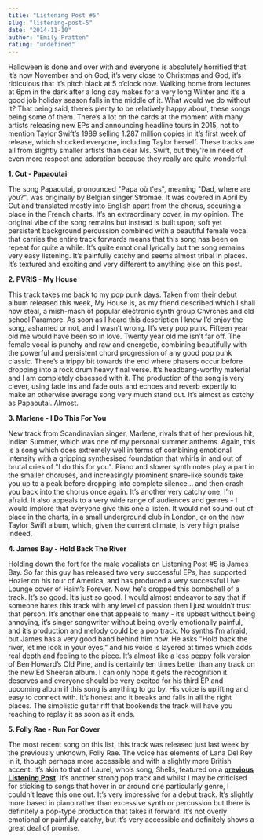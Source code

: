 ```yaml
---
title: "Listening Post #5"
slug: "listening-post-5"
date: "2014-11-10"
author: "Emily Pratten"
rating: "undefined"
---
```


Halloween is done and over with and everyone is absolutely horrified that it’s now November and oh God, it’s very close to Christmas and God, it’s ridiculous that it’s pitch black at 5 o’clock now. Walking home from lectures at 6pm in the dark after a long day makes for a very long Winter and it’s a good job holiday season falls in the middle of it. What would we do without it? That being said, there’s plenty to be relatively happy about, these songs being some of them. There’s a lot on the cards at the moment with many artists releasing new EPs and announcing headline tours in 2015, not to mention Taylor Swift’s 1989 selling 1.287 million copies in it’s first week of release, which shocked everyone, including Taylor herself. These tracks are all from slightly smaller artists than dear Ms. Swift, but they're in need of even more respect and adoration because they really are quite wonderful.

**1\. Cut - Papaoutai**

The song Papaoutai, pronounced "Papa où t'es", meaning "Dad, where are you?", was originally by Belgian singer Stromae. It was covered in April by Cut and translated mostly into English apart from the chorus, securing a place in the French charts. It’s an extraordinary cover, in my opinion. The original vibe of the song remains but instead is built upon; soft yet persistent background percussion combined with a beautiful female vocal that carries the entire track forwards means that this song has been on repeat for quite a while. It’s quite emotional lyrically but the song remains very easy listening. It’s painfully catchy and seems almost tribal in places. It’s textured and exciting and very different to anything else on this post.

**2\. PVRIS - My House**

This track takes me back to my pop punk days. Taken from their debut album released this week, My House is, as my friend described which I shall now steal, a mish-mash of popular electronic synth group Chvrches and old school Paramore. As soon as I heard this description I knew I’d enjoy the song, ashamed or not, and I wasn’t wrong. It’s very pop punk. Fifteen year old me would have been so in love. Twenty year old me isn’t far off. The female vocal is punchy and raw and energetic, combining beautifully with the powerful and persistent chord progression of any good pop punk classic. There’s a trippy bit towards the end where phasers occur before dropping into a rock drum heavy final verse. It’s headbang-worthy material and I am completely obsessed with it. The production of the song is very clever, using fade ins and fade outs and echoes and reverb expertly to make an otherwise average song very much stand out. It’s almost as catchy as Papaoutai. Almost.

**3\. Marlene - I Do This For You**

New track from Scandinavian singer, Marlene, rivals that of her previous hit, Indian Summer, which was one of my personal summer anthems. Again, this is a song which does extremely well in terms of combining emotional intensity with a gripping synthesised foundation that whirls in and out of brutal cries of "I do this for you". Piano and slower synth notes play a part in the smaller choruses, and increasingly prominent snare-like sounds take you up to a peak before dropping into complete silence... and then crash you back into the chorus once again. It’s another very catchy one, I’m afraid. It also appeals to a very wide range of audiences and genres - I would implore that everyone give this one a listen. It would not sound out of place in the charts, in a small underground club in London, or on the new Taylor Swift album, which, given the current climate, is very high praise indeed.

**4\. James Bay - Hold Back The River**

Holding down the fort for the male vocalists on Listening Post #5 is James Bay. So far this guy has released two very successful EPs, has supported Hozier on his tour of America, and has produced a very successful Live Lounge cover of Haim’s Forever. Now, he's dropped this bombshell of a track. It’s so good. It’s just so good. I would almost endeavor to say that if someone hates this track with any level of passion then I just wouldn’t trust that person. It’s another one that appeals to many - it’s upbeat without being annoying, it’s singer songwriter without being overly emotionally painful, and it’s production and melody could be a pop track. No synths I’m afraid, but James has a very good band behind him now. He asks "Hold back the river, let me look in your eyes," and his voice is layered at times which adds real depth and feeling to the piece. It’s almost like a less peppy folk version of Ben Howard’s Old Pine, and is certainly ten times better than any track on the new Ed Sheeran album. I can only hope it gets the recognition it deserves and everyone should be very excited for his third EP and upcoming album if this song is anything to go by. His voice is uplifting and easy to connect with. It’s honest and it breaks and falls in all the right places. The simplistic guitar riff that bookends the track will have you reaching to replay it as soon as it ends.

**5\. Folly Rae - Run For Cover**

The most recent song on this list, this track was released just last week by the previously unknown, Folly Rae. The voice has elements of Lana Del Rey in it, though perhaps more accessible and with a slightly more British accent. It’s akin to that of Laurel, who’s song, Shells, featured on a **[previous Listening Post](http://pearshapedexeter.com/listening-post-3x/)**. It’s another strong pop track and whilst I may be criticised for sticking to songs that hover in or around one particularly genre, I couldn’t leave this one out. It’s very impressive for a debut track. It’s slightly more based in piano rather than excessive synth or percussion but there is definitely a pop-type production that takes it forward. It’s not overly emotional or painfully catchy, but it’s very accessible and definitely shows a great deal of promise.
